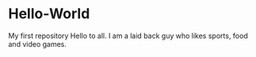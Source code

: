 # Hello-World
My first repository
Hello to all. I am a laid back guy who likes sports, food and video games.
